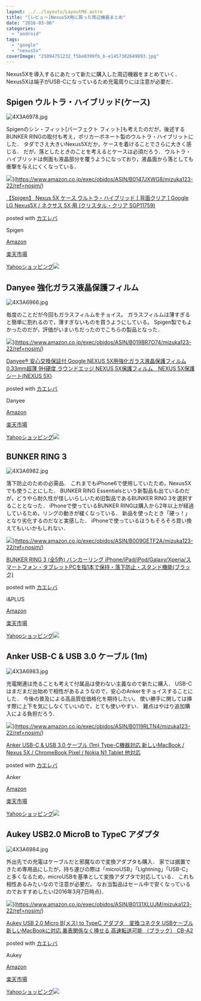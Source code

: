 ```yaml
---
layout: ../../layouts/LayoutMd.astro
title: "[レビュー]Nexus5X用に買った周辺機器まとめ"
date: "2016-03-06"
categories: 
  - "android"
tags: 
  - "google"
  - "nexus5x"
coverImage: "25094751232_f5be0399fb_b-e1457302649893.jpg"
---
```


Nexus5Xを導入するにあたって新たに購入した周辺機器をまとめていく． Nexus5Xは端子がUSB-Cになっているため充電周りには注意が必要だ．

## Spigen ウルトラ・ハイブリッド(ケース)

![4X3A6978.jpg](/archive/images/25094751232_f5be0399fb_b.jpg)
<script async src="//embedr.flickr.com/assets/client-code.js" charset="utf-8"></script>

Spigenのシン・フィット\[パーフェクト フィット\]も考えたのだが，後述するBUNKER RINGの取付も考え，ポリカーボネート製のウルトラ・ハイブリットにした． タダでさえ大きいNexus5Xだか，ケースを着けることでさらに大きく感じる． だが，落としたときのことを考えるとケースは必須だろう． ウルトラ・ハイブリッドは側面も液晶部分を覆うようになっており，液晶面から落としても衝撃を与えにくくなっている．

![](/archive/images/51wWtpCyZ3L._SL160_.jpg)](https://www.amazon.co.jp/exec/obidos/ASIN/B0147JXWG8/mizuka123-22/ref=nosim/)

[【Spigen】 Nexus 5X ケース ウルトラ・ハイブリッド \[ 背面クリア \] Google LG Nexus5X / ネクサス 5X 用 (クリスタル・クリア SGP11759)](https://www.amazon.co.jp/exec/obidos/ASIN/B0147JXWG8/mizuka123-22/ref=nosim/)

posted with [カエレバ](http://kaereba.com)

Spigen

[Amazon](http://www.amazon.co.jp/gp/search?keywords=%81ySpigen%81z%20Nexus%205X%20%83P%81%5B%83X%20%83E%83%8B%83g%83%89%81E%83n%83C%83u%83%8A%83b%83h%20%5B%20%94w%96%CA%83N%83%8A%83A%20%5D%20Google%20LG%20Nexus5X%20%2F%20%83l%83N%83T%83X%205X%20%97p%20%28%83N%83%8A%83X%83%5E%83%8B%81E%83N%83%8A%83A%20SGP11759%29&__mk_ja_JP=%83J%83%5E%83J%83i&tag=mizuka123-22)

[楽天市場](http://hb.afl.rakuten.co.jp/hgc/032b53ee.4b34c5ee.0f4a541e.f440145e/?pc=http%3A%2F%2Fsearch.rakuten.co.jp%2Fsearch%2Fmall%2F%25E3%2580%2590Spigen%25E3%2580%2591%2520Nexus%25205X%2520%25E3%2582%25B1%25E3%2583%25BC%25E3%2582%25B9%2520%25E3%2582%25A6%25E3%2583%25AB%25E3%2583%2588%25E3%2583%25A9%25E3%2583%25BB%25E3%2583%258F%25E3%2582%25A4%25E3%2583%2596%25E3%2583%25AA%25E3%2583%2583%25E3%2583%2589%2520%255B%2520%25E8%2583%258C%25E9%259D%25A2%25E3%2582%25AF%25E3%2583%25AA%25E3%2582%25A2%2520%255D%2520Google%2520LG%2520Nexus5X%2520%252F%2520%25E3%2583%258D%25E3%2582%25AF%25E3%2582%25B5%25E3%2582%25B9%25205X%2520%25E7%2594%25A8%2520%2528%25E3%2582%25AF%25E3%2583%25AA%25E3%2582%25B9%25E3%2582%25BF%25E3%2583%25AB%25E3%2583%25BB%25E3%2582%25AF%25E3%2583%25AA%25E3%2582%25A2%2520SGP11759%2529%2F-%2Ff.1-p.1-s.1-sf.0-st.A-v.2%3Fx%3D0%26scid%3Daf_ich_link_urltxt%26m%3Dhttp%3A%2F%2Fm.rakuten.co.jp%2F)

[Yahooショッピング![](//ad.jp.ap.valuecommerce.com/servlet/gifbanner?sid=3066752&pid=881990642)](//ck.jp.ap.valuecommerce.com/servlet/referral?sid=3066752&pid=881990642&vc_url=http%3A%2F%2Fsearch.shopping.yahoo.co.jp%2Fsearch%3Fp%3D%25E3%2580%2590Spigen%25E3%2580%2591%2520Nexus%25205X%2520%25E3%2582%25B1%25E3%2583%25BC%25E3%2582%25B9%2520%25E3%2582%25A6%25E3%2583%25AB%25E3%2583%2588%25E3%2583%25A9%25E3%2583%25BB%25E3%2583%258F%25E3%2582%25A4%25E3%2583%2596%25E3%2583%25AA%25E3%2583%2583%25E3%2583%2589%2520%255B%2520%25E8%2583%258C%25E9%259D%25A2%25E3%2582%25AF%25E3%2583%25AA%25E3%2582%25A2%2520%255D%2520Google%2520LG%2520Nexus5X%2520%252F%2520%25E3%2583%258D%25E3%2582%25AF%25E3%2582%25B5%25E3%2582%25B9%25205X%2520%25E7%2594%25A8%2520%2528%25E3%2582%25AF%25E3%2583%25AA%25E3%2582%25B9%25E3%2582%25BF%25E3%2583%25AB%25E3%2583%25BB%25E3%2582%25AF%25E3%2583%25AA%25E3%2582%25A2%2520SGP11759%2529)

## Danyee 強化ガラス液晶保護フィルム

![4X3A6966.jpg](/archive/images/25119763741_f4806d8aa3_b.jpg)
<script async src="//embedr.flickr.com/assets/client-code.js" charset="utf-8"></script>

毎度のことだが今回もガラスフィルムをチョイス。 ガラスフィルムは薄すぎると簡単に割れるので，薄すぎないものを買うようにしている。 Spigen製でもよかったのだが，評価がいまいちだったのでこちらの製品となった．

![](/archive/images/51ZCfFkhn2L._SL160_.jpg)](https://www.amazon.co.jp/exec/obidos/ASIN/B019BR7O74/mizuka123-22/ref=nosim/)

[Danyee® 安心交換保証付 Google NEXUS 5X用強化ガラス液晶保護フィルム 0.33mm超薄 9H硬度 ラウンドエッジ NEXUS 5X保護フィルム　NEXUS 5X保護シート(NEXUS 5X)](https://www.amazon.co.jp/exec/obidos/ASIN/B019BR7O74/mizuka123-22/ref=nosim/)

posted with [カエレバ](http://kaereba.com)

Danyee

[Amazon](http://www.amazon.co.jp/gp/search?keywords=Danyee%3F%20%88%C0%90S%8C%F0%8A%B7%95%DB%8F%D8%95t%20Google%20NEXUS%205X%97p%8B%AD%89%BB%83K%83%89%83X%89t%8F%BB%95%DB%8C%EC%83t%83B%83%8B%83%80%200.33mm%92%B4%94%96%209H%8Dd%93x%20%83%89%83E%83%93%83h%83G%83b%83W%20NEXUS%205X%95%DB%8C%EC%83t%83B%83%8B%83%80%81%40NEXUS%205X%95%DB%8C%EC%83V%81%5B%83g%28NEXUS%205X%29&__mk_ja_JP=%83J%83%5E%83J%83i&tag=mizuka123-22)

[楽天市場](http://hb.afl.rakuten.co.jp/hgc/032b53ee.4b34c5ee.0f4a541e.f440145e/?pc=http%3A%2F%2Fsearch.rakuten.co.jp%2Fsearch%2Fmall%2FDanyee%25C2%25AE%2520%25E5%25AE%2589%25E5%25BF%2583%25E4%25BA%25A4%25E6%258F%259B%25E4%25BF%259D%25E8%25A8%25BC%25E4%25BB%2598%2520Google%2520NEXUS%25205X%25E7%2594%25A8%25E5%25BC%25B7%25E5%258C%2596%25E3%2582%25AC%25E3%2583%25A9%25E3%2582%25B9%25E6%25B6%25B2%25E6%2599%25B6%25E4%25BF%259D%25E8%25AD%25B7%25E3%2583%2595%25E3%2582%25A3%25E3%2583%25AB%25E3%2583%25A0%25200.33mm%25E8%25B6%2585%25E8%2596%2584%25209H%25E7%25A1%25AC%25E5%25BA%25A6%2520%25E3%2583%25A9%25E3%2582%25A6%25E3%2583%25B3%25E3%2583%2589%25E3%2582%25A8%25E3%2583%2583%25E3%2582%25B8%2520NEXUS%25205X%25E4%25BF%259D%25E8%25AD%25B7%25E3%2583%2595%25E3%2582%25A3%25E3%2583%25AB%25E3%2583%25A0%25E3%2580%2580NEXUS%25205X%25E4%25BF%259D%25E8%25AD%25B7%25E3%2582%25B7%25E3%2583%25BC%25E3%2583%2588%2528NEXUS%25205X%2529%2F-%2Ff.1-p.1-s.1-sf.0-st.A-v.2%3Fx%3D0%26scid%3Daf_ich_link_urltxt%26m%3Dhttp%3A%2F%2Fm.rakuten.co.jp%2F)

[Yahooショッピング![](//ad.jp.ap.valuecommerce.com/servlet/gifbanner?sid=3066752&pid=881990642)](//ck.jp.ap.valuecommerce.com/servlet/referral?sid=3066752&pid=881990642&vc_url=http%3A%2F%2Fsearch.shopping.yahoo.co.jp%2Fsearch%3Fp%3DDanyee%25C2%25AE%2520%25E5%25AE%2589%25E5%25BF%2583%25E4%25BA%25A4%25E6%258F%259B%25E4%25BF%259D%25E8%25A8%25BC%25E4%25BB%2598%2520Google%2520NEXUS%25205X%25E7%2594%25A8%25E5%25BC%25B7%25E5%258C%2596%25E3%2582%25AC%25E3%2583%25A9%25E3%2582%25B9%25E6%25B6%25B2%25E6%2599%25B6%25E4%25BF%259D%25E8%25AD%25B7%25E3%2583%2595%25E3%2582%25A3%25E3%2583%25AB%25E3%2583%25A0%25200.33mm%25E8%25B6%2585%25E8%2596%2584%25209H%25E7%25A1%25AC%25E5%25BA%25A6%2520%25E3%2583%25A9%25E3%2582%25A6%25E3%2583%25B3%25E3%2583%2589%25E3%2582%25A8%25E3%2583%2583%25E3%2582%25B8%2520NEXUS%25205X%25E4%25BF%259D%25E8%25AD%25B7%25E3%2583%2595%25E3%2582%25A3%25E3%2583%25AB%25E3%2583%25A0%25E3%2580%2580NEXUS%25205X%25E4%25BF%259D%25E8%25AD%25B7%25E3%2582%25B7%25E3%2583%25BC%25E3%2583%2588%2528NEXUS%25205X%2529)

## BUNKER RING 3

![4X3A6982.jpg](/archive/images/25094762962_2007b1c5c6_b.jpg)
<script async src="//embedr.flickr.com/assets/client-code.js" charset="utf-8"></script>

落下防止のための必需品． これまでもiPhone6で使用していたため，Nexus5Xでも使うことにした． BUNKER RING Essentialsという新製品も出ているのだが，どうやら耐久性が怪しいらしいため旧製品であるBUNKER RING 3を選択することとなった． iPhoneで使っているBUNKER RINGは購入から2年以上が経過しているため，リングの動きが緩くなっている． 新品を使ったとき「硬っ！」となり劣化するのだなと実感した． iPhoneで使っているほうもそろそろ買い換えてもいいかもしれない．

![](/archive/images/419%2BhiaQlKL._SL160_.jpg)](https://www.amazon.co.jp/exec/obidos/ASIN/B009GETF2A/mizuka123-22/ref=nosim/)

[BUNKER RING 3 (全5色) バンカーリング iPhone/iPad/iPod/Galaxy/Xperia/スマートフォン・タブレットPCを指1本で保持・落下防止・スタンド機能(ブラック)](https://www.amazon.co.jp/exec/obidos/ASIN/B009GETF2A/mizuka123-22/ref=nosim/)

posted with [カエレバ](http://kaereba.com)

i&PLUS

[Amazon](http://www.amazon.co.jp/gp/search?keywords=BUNKER%20RING%203%20%28%91S5%90F%29%20%83o%83%93%83J%81%5B%83%8A%83%93%83O%20%20iPhone%2FiPad%2FiPod%2FGalaxy%2FXperia%2F%83X%83%7D%81%5B%83g%83t%83H%83%93%81E%83%5E%83u%83%8C%83b%83gPC%82%F0%8Ew1%96%7B%82%C5%95%DB%8E%9D%81E%97%8E%89%BA%96h%8E~%81E%83X%83%5E%83%93%83h%8B%40%94%5C%28%83u%83%89%83b%83N%29&__mk_ja_JP=%83J%83%5E%83J%83i&tag=mizuka123-22)

[楽天市場](http://hb.afl.rakuten.co.jp/hgc/032b53ee.4b34c5ee.0f4a541e.f440145e/?pc=http%3A%2F%2Fsearch.rakuten.co.jp%2Fsearch%2Fmall%2FBUNKER%2520RING%25203%2520%2528%25E5%2585%25A85%25E8%2589%25B2%2529%2520%25E3%2583%2590%25E3%2583%25B3%25E3%2582%25AB%25E3%2583%25BC%25E3%2583%25AA%25E3%2583%25B3%25E3%2582%25B0%2520%2520iPhone%252FiPad%252FiPod%252FGalaxy%252FXperia%252F%25E3%2582%25B9%25E3%2583%259E%25E3%2583%25BC%25E3%2583%2588%25E3%2583%2595%25E3%2582%25A9%25E3%2583%25B3%25E3%2583%25BB%25E3%2582%25BF%25E3%2583%2596%25E3%2583%25AC%25E3%2583%2583%25E3%2583%2588PC%25E3%2582%2592%25E6%258C%25871%25E6%259C%25AC%25E3%2581%25A7%25E4%25BF%259D%25E6%258C%2581%25E3%2583%25BB%25E8%2590%25BD%25E4%25B8%258B%25E9%2598%25B2%25E6%25AD%25A2%25E3%2583%25BB%25E3%2582%25B9%25E3%2582%25BF%25E3%2583%25B3%25E3%2583%2589%25E6%25A9%259F%25E8%2583%25BD%2528%25E3%2583%2596%25E3%2583%25A9%25E3%2583%2583%25E3%2582%25AF%2529%2F-%2Ff.1-p.1-s.1-sf.0-st.A-v.2%3Fx%3D0%26scid%3Daf_ich_link_urltxt%26m%3Dhttp%3A%2F%2Fm.rakuten.co.jp%2F)

[Yahooショッピング![](//ad.jp.ap.valuecommerce.com/servlet/gifbanner?sid=3066752&pid=881990642)](//ck.jp.ap.valuecommerce.com/servlet/referral?sid=3066752&pid=881990642&vc_url=http%3A%2F%2Fsearch.shopping.yahoo.co.jp%2Fsearch%3Fp%3DBUNKER%2520RING%25203%2520%2528%25E5%2585%25A85%25E8%2589%25B2%2529%2520%25E3%2583%2590%25E3%2583%25B3%25E3%2582%25AB%25E3%2583%25BC%25E3%2583%25AA%25E3%2583%25B3%25E3%2582%25B0%2520%2520iPhone%252FiPad%252FiPod%252FGalaxy%252FXperia%252F%25E3%2582%25B9%25E3%2583%259E%25E3%2583%25BC%25E3%2583%2588%25E3%2583%2595%25E3%2582%25A9%25E3%2583%25B3%25E3%2583%25BB%25E3%2582%25BF%25E3%2583%2596%25E3%2583%25AC%25E3%2583%2583%25E3%2583%2588PC%25E3%2582%2592%25E6%258C%25871%25E6%259C%25AC%25E3%2581%25A7%25E4%25BF%259D%25E6%258C%2581%25E3%2583%25BB%25E8%2590%25BD%25E4%25B8%258B%25E9%2598%25B2%25E6%25AD%25A2%25E3%2583%25BB%25E3%2582%25B9%25E3%2582%25BF%25E3%2583%25B3%25E3%2583%2589%25E6%25A9%259F%25E8%2583%25BD%2528%25E3%2583%2596%25E3%2583%25A9%25E3%2583%2583%25E3%2582%25AF%2529)

## Anker USB-C & USB 3.0 ケーブル (1m)

![4X3A6983.jpg](/archive/images/25094765352_2c6293422a_b.jpg)
<script async src="//embedr.flickr.com/assets/client-code.js" charset="utf-8"></script>

充電関連は売ることも考えて付属品は使わない主義なので新たに購入． USB-Cはまだまだ出始めで相性があるようなので，安心のAnkerをチョイスすることにした． 今後の普及による高品質低価格化を期待したい。 使い勝手に関しては挿す際に上下を気にしなくていいので，とても使いやすい． 難点はやはり追加購入による負担だろう．

![](/archive/images/31vyvqM-D9L._SL160_.jpg)](https://www.amazon.co.jp/exec/obidos/ASIN/B0119RLTN4/mizuka123-22/ref=nosim/)

[Anker USB-C &amp; USB 3.0 ケーブル (1m) Type-C機器対応 新しいMacBook / Nexus 5X / ChromeBook Pixel / Nokia N1 Tablet 他対応](https://www.amazon.co.jp/exec/obidos/ASIN/B0119RLTN4/mizuka123-22/ref=nosim/)

posted with [カエレバ](http://kaereba.com)

Anker

[Amazon](http://www.amazon.co.jp/gp/search?keywords=Anker%20USB-C%20&__mk_ja_JP=%83J%83%5E%83J%83i&tag=mizuka123-22)

[楽天市場](http://hb.afl.rakuten.co.jp/hgc/032b53ee.4b34c5ee.0f4a541e.f440145e/?pc=http%3A%2F%2Fsearch.rakuten.co.jp%2Fsearch%2Fmall%2FAnker%2520USB-C%2520%2F-%2Ff.1-p.1-s.1-sf.0-st.A-v.2%3Fx%3D0%26scid%3Daf_ich_link_urltxt%26m%3Dhttp%3A%2F%2Fm.rakuten.co.jp%2F)

[Yahooショッピング![](//ad.jp.ap.valuecommerce.com/servlet/gifbanner?sid=3066752&pid=881990642)](//ck.jp.ap.valuecommerce.com/servlet/referral?sid=3066752&pid=881990642&vc_url=http%3A%2F%2Fsearch.shopping.yahoo.co.jp%2Fsearch%3Fp%3DAnker%2520USB-C%2520)

## Aukey USB2.0 MicroB to TypeC アダプタ

![4X3A6984.jpg](/archive/images/24917423880_0886307a24_b.jpg)
<script async src="//embedr.flickr.com/assets/client-code.js" charset="utf-8"></script>

外出先での充電はケーブルだと邪魔なので変換アダプタも購入． 家では据置できため専用品にしたが，持ち運びの際は「microUSB」「Lightning」「USB-C」と多くなるため，microUSBを基準として変換アダプタで対応している． これも相性あるみたいなので注意が必要だ。 なお当製品はセール中で安くなっているのでおすすめしたい(2016年3月7日時点)．

![](/archive/images/41ErnwzvQfL._SL160_.jpg)](https://www.amazon.co.jp/exec/obidos/ASIN/B0131XLUJM/mizuka123-22/ref=nosim/)

[Aukey USB 2.0 Micro B(メス) to TypeC アダプタ　変換コネクタ USBケーブル 新しいMacBookに対応 裏表関係なく挿せる 高速転送可能 （ブラック） CB-A2](https://www.amazon.co.jp/exec/obidos/ASIN/B0131XLUJM/mizuka123-22/ref=nosim/)

posted with [カエレバ](http://kaereba.com)

Aukey

[Amazon](http://www.amazon.co.jp/gp/search?keywords=Aukey%20USB%202.0%20Micro%20B%28%83%81%83X%29%20to%20TypeC%20%83A%83_%83v%83%5E%81%40%95%CF%8A%B7%83R%83l%83N%83%5E%20USB%83P%81%5B%83u%83%8B%20%90V%82%B5%82%A2MacBook%82%C9%91%CE%89%9E%20%97%A0%95%5C%8A%D6%8CW%82%C8%82%AD%91%7D%82%B9%82%E9%20%8D%82%91%AC%93%5D%91%97%89%C2%94%5C%20%81i%83u%83%89%83b%83N%81j%20CB-A2&__mk_ja_JP=%83J%83%5E%83J%83i&tag=mizuka123-22)

[楽天市場](http://hb.afl.rakuten.co.jp/hgc/032b53ee.4b34c5ee.0f4a541e.f440145e/?pc=http%3A%2F%2Fsearch.rakuten.co.jp%2Fsearch%2Fmall%2FAukey%2520USB%25202.0%2520Micro%2520B%2528%25E3%2583%25A1%25E3%2582%25B9%2529%2520to%2520TypeC%2520%25E3%2582%25A2%25E3%2583%2580%25E3%2583%2597%25E3%2582%25BF%25E3%2580%2580%25E5%25A4%2589%25E6%258F%259B%25E3%2582%25B3%25E3%2583%258D%25E3%2582%25AF%25E3%2582%25BF%2520USB%25E3%2582%25B1%25E3%2583%25BC%25E3%2583%2596%25E3%2583%25AB%2520%25E6%2596%25B0%25E3%2581%2597%25E3%2581%2584MacBook%25E3%2581%25AB%25E5%25AF%25BE%25E5%25BF%259C%2520%25E8%25A3%258F%25E8%25A1%25A8%25E9%2596%25A2%25E4%25BF%2582%25E3%2581%25AA%25E3%2581%258F%25E6%258C%25BF%25E3%2581%259B%25E3%2582%258B%2520%25E9%25AB%2598%25E9%2580%259F%25E8%25BB%25A2%25E9%2580%2581%25E5%258F%25AF%25E8%2583%25BD%2520%25EF%25BC%2588%25E3%2583%2596%25E3%2583%25A9%25E3%2583%2583%25E3%2582%25AF%25EF%25BC%2589%2520CB-A2%2F-%2Ff.1-p.1-s.1-sf.0-st.A-v.2%3Fx%3D0%26scid%3Daf_ich_link_urltxt%26m%3Dhttp%3A%2F%2Fm.rakuten.co.jp%2F)

[Yahooショッピング![](//ad.jp.ap.valuecommerce.com/servlet/gifbanner?sid=3066752&pid=881990642)](//ck.jp.ap.valuecommerce.com/servlet/referral?sid=3066752&pid=881990642&vc_url=http%3A%2F%2Fsearch.shopping.yahoo.co.jp%2Fsearch%3Fp%3DAukey%2520USB%25202.0%2520Micro%2520B%2528%25E3%2583%25A1%25E3%2582%25B9%2529%2520to%2520TypeC%2520%25E3%2582%25A2%25E3%2583%2580%25E3%2583%2597%25E3%2582%25BF%25E3%2580%2580%25E5%25A4%2589%25E6%258F%259B%25E3%2582%25B3%25E3%2583%258D%25E3%2582%25AF%25E3%2582%25BF%2520USB%25E3%2582%25B1%25E3%2583%25BC%25E3%2583%2596%25E3%2583%25AB%2520%25E6%2596%25B0%25E3%2581%2597%25E3%2581%2584MacBook%25E3%2581%25AB%25E5%25AF%25BE%25E5%25BF%259C%2520%25E8%25A3%258F%25E8%25A1%25A8%25E9%2596%25A2%25E4%25BF%2582%25E3%2581%25AA%25E3%2581%258F%25E6%258C%25BF%25E3%2581%259B%25E3%2582%258B%2520%25E9%25AB%2598%25E9%2580%259F%25E8%25BB%25A2%25E9%2580%2581%25E5%258F%25AF%25E8%2583%25BD%2520%25EF%25BC%2588%25E3%2583%2596%25E3%2583%25A9%25E3%2583%2583%25E3%2582%25AF%25EF%25BC%2589%2520CB-A2)
